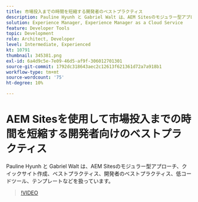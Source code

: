 ```yaml
---
title: 市場投入までの時間を短縮する開発者のベストプラクティス
description: Pauline Hyunh と Gabriel Walt は、AEM Sitesのモジュラー型アプローチ、クイックサイト作成、ベストプラクティスなどを扱っています。開発者向けのベストプラクティス、低コードのツール、テンプレートなどを紹介しています。 （60～160 文字で指定する必要がありますが、現在 177 文字です）
solution: Experience Manager, Experience Manager as a Cloud Service
feature: Developer Tools
topic: Development
role: Architect, Developer
level: Intermediate, Experienced
kt: 10791
thumbnail: 345381.png
exl-id: 6a4d9c5e-7e09-46d5-af9f-306012701301
source-git-commit: 1792dc318643aec2c12613f621361d72a7a918b1
workflow-type: tm+mt
source-wordcount: '75'
ht-degree: 10%

---
```


# AEM Sitesを使用して市場投入までの時間を短縮する開発者向けのベストプラクティス

Pauline Hyunh と Gabriel Walt は、AEM Sitesのモジュラー型アプローチ、クイックサイト作成、ベストプラクティス、開発者のベストプラクティス、低コードツール、テンプレートなどを扱っています。

>[!VIDEO](https://video.tv.adobe.com/v/345381/?quality=12&learn=on)
